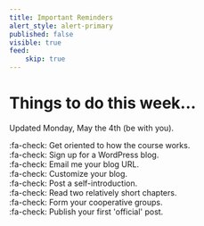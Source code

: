 ```yaml
---
title: Important Reminders
alert_style: alert-primary
published: false
visible: true
feed:
    skip: true
---
```


# Things to do this week...
Updated Monday, May the 4th (be with you).

:fa-check: Get oriented to how the course works.<br>
:fa-check: Sign up for a WordPress blog.<br>
:fa-check: Email me your blog URL.<br>
:fa-check: Customize your blog.<br>
:fa-check: Post a self-introduction.<br>
:fa-check: Read two relatively short chapters.<br>
:fa-check: Form your cooperative groups.<br>
:fa-check: Publish your first 'official' post.<br>
